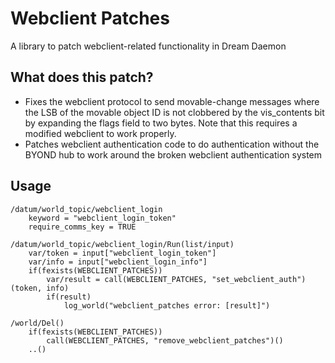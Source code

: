 # Webclient Patches

A library to patch webclient-related functionality in Dream Daemon

## What does this patch?

- Fixes the webclient protocol to send movable-change messages where the LSB of the movable object ID is not clobbered by the vis_contents bit by expanding the flags field to two bytes. Note that this requires a modified webclient to work properly.
- Patches webclient authentication code to do authentication without the BYOND hub to work around the broken webclient authentication system

## Usage

```dm
/datum/world_topic/webclient_login
	keyword = "webclient_login_token"
	require_comms_key = TRUE

/datum/world_topic/webclient_login/Run(list/input)
	var/token = input["webclient_login_token"]
	var/info = input["webclient_login_info"]
	if(fexists(WEBCLIENT_PATCHES))
		var/result = call(WEBCLIENT_PATCHES, "set_webclient_auth")(token, info)
		if(result)
			log_world("webclient_patches error: [result]")

/world/Del()
	if(fexists(WEBCLIENT_PATCHES))
		call(WEBCLIENT_PATCHES, "remove_webclient_patches")()
	..()
```
